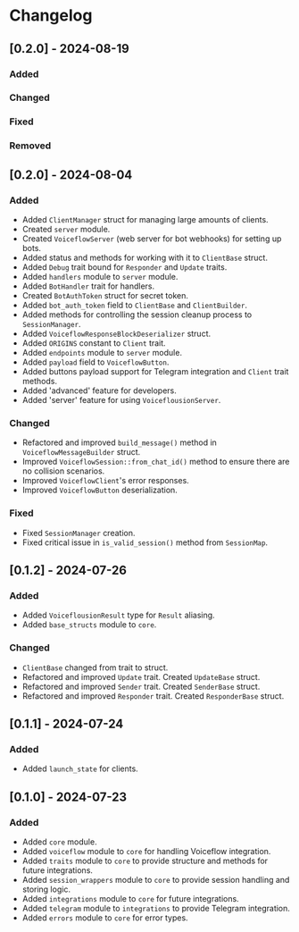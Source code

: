 # Changelog

## [0.2.0] - 2024-08-19
### Added

### Changed

### Fixed

### Removed


## [0.2.0] - 2024-08-04
### Added
- Added `ClientManager` struct for managing large amounts of clients.
- Created `server` module.
- Created `VoiceflowServer` (web server for bot webhooks) for setting up bots.
- Added status and methods for working with it to `ClientBase` struct.
- Added `Debug` trait bound for `Responder` and `Update` traits.
- Added `handlers` module to `server` module.
- Added `BotHandler` trait for handlers.
- Created `BotAuthToken` struct for secret token.
- Added `bot_auth_token` field to `ClientBase` and `ClientBuilder`.
- Added methods for controlling the session cleanup process to `SessionManager`.
- Added `VoiceflowResponseBlockDeserializer` struct.
- Added `ORIGINS` constant to `Client` trait.
- Added `endpoints` module to `server` module.
- Added `payload` field to `VoiceflowButton`.
- Added buttons payload support for Telegram integration and `Client` trait methods.
- Added 'advanced' feature for developers.
- Added 'server' feature for using `VoiceflousionServer`.

### Changed
- Refactored and improved `build_message()` method in `VoiceflowMessageBuilder` struct.
- Improved `VoiceflowSession::from_chat_id()` method to ensure there are no collision scenarios.
- Improved `VoiceflowClient`'s error responses.
- Improved `VoiceflowButton` deserialization.

### Fixed
- Fixed `SessionManager` creation.
- Fixed critical issue in `is_valid_session()` method from `SessionMap`.

## [0.1.2] - 2024-07-26
### Added
- Added `VoiceflousionResult` type for `Result` aliasing.
- Added `base_structs` module to `core`.

### Changed
- `ClientBase` changed from trait to struct.
- Refactored and improved `Update` trait. Created `UpdateBase` struct.
- Refactored and improved `Sender` trait. Created `SenderBase` struct.
- Refactored and improved `Responder` trait. Created `ResponderBase` struct.

## [0.1.1] - 2024-07-24
### Added
- Added `launch_state` for clients.

## [0.1.0] - 2024-07-23
### Added
- Added `core` module.
- Added `voiceflow` module to `core` for handling Voiceflow integration.
- Added `traits` module to `core` to provide structure and methods for future integrations.
- Added `session_wrappers` module to `core` to provide session handling and storing logic.
- Added `integrations` module to `core` for future integrations.
- Added `telegram` module to `integrations` to provide Telegram integration.
- Added `errors` module to `core` for error types.
